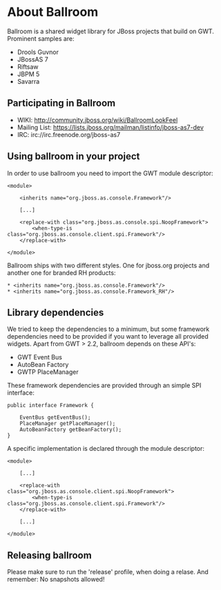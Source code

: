 About Ballroom
==============

Ballroom is a shared widget library for JBoss projects that build on GWT.
Prominent samples are:

* Drools Guvnor
* JBossAS 7
* Riftsaw
* JBPM 5
* Savarra

Participating in Ballroom
-------------------------

* WIKI: http://community.jboss.org/wiki/BallroomLookFeel
* Mailing List: https://lists.jboss.org/mailman/listinfo/jboss-as7-dev
* IRC: irc://irc.freenode.org/jboss-as7

Using ballroom in your project
------------------------------

In order to use ballroom you need to import the GWT module descriptor:

	<module>

		<inherits name="org.jboss.as.console.Framework"/>

		[...]

		<replace-with class="org.jboss.as.console.spi.NoopFramework">
	        <when-type-is class="org.jboss.as.console.client.spi.Framework"/>
	    </replace-with>

	</module>

Ballroom ships with two different styles. One for jboss.org projects and another one for branded RH products:


	* <inherits name="org.jboss.as.console.Framework"/>
	* <inherits name="org.jboss.as.console.Framework_RH"/>

Library dependencies
--------------------

We tried to keep the dependencies to a minimum, but some framework dependencies need to be provided
if you want to leverage all provided widgets. Apart from GWT > 2.2, ballroom depends on these API's:

* GWT Event Bus
* AutoBean Factory
* GWTP PlaceManager

These framework dependencies are provided through an simple SPI interface:

	public interface Framework {

	    EventBus getEventBus();
	    PlaceManager getPlaceManager();
	    AutoBeanFactory getBeanFactory();
	}

A specific implementation is declared through the module descriptor:

	<module>

		[...]

		<replace-with class="org.jboss.as.console.client.spi.NoopFramework">
	        <when-type-is class="org.jboss.as.console.client.spi.Framework"/>
	    </replace-with>

		[...]

	</module>


Releasing ballroom
------------------

Please make sure to run the 'release' profile, when doing a relase.
And remember: No snapshots allowed!



